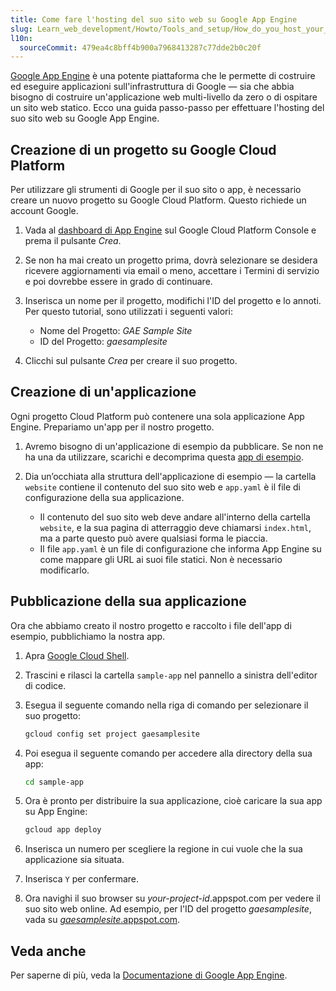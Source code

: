 ```yaml
---
title: Come fare l'hosting del suo sito web su Google App Engine
slug: Learn_web_development/Howto/Tools_and_setup/How_do_you_host_your_website_on_Google_App_Engine
l10n:
  sourceCommit: 479ea4c8bff4b900a7968413287c77dde2b0c20f
---
```


[Google App Engine](https://cloud.google.com/appengine) è una potente piattaforma che le permette di costruire ed eseguire applicazioni sull'infrastruttura di Google — sia che abbia bisogno di costruire un'applicazione web multi-livello da zero o di ospitare un sito web statico. Ecco una guida passo-passo per effettuare l'hosting del suo sito web su Google App Engine.

## Creazione di un progetto su Google Cloud Platform

Per utilizzare gli strumenti di Google per il suo sito o app, è necessario creare un nuovo progetto su Google Cloud Platform. Questo richiede un account Google.

1. Vada al [dashboard di App Engine](https://console.cloud.google.com/projectselector/appengine) sul Google Cloud Platform Console e prema il pulsante _Crea_.
2. Se non ha mai creato un progetto prima, dovrà selezionare se desidera ricevere aggiornamenti via email o meno, accettare i Termini di servizio e poi dovrebbe essere in grado di continuare.
3. Inserisca un nome per il progetto, modifichi l'ID del progetto e lo annoti. Per questo tutorial, sono utilizzati i seguenti valori:

   - Nome del Progetto: _GAE Sample Site_
   - ID del Progetto: _gaesamplesite_

4. Clicchi sul pulsante _Crea_ per creare il suo progetto.

## Creazione di un'applicazione

Ogni progetto Cloud Platform può contenere una sola applicazione App Engine. Prepariamo un'app per il nostro progetto.

1. Avremo bisogno di un'applicazione di esempio da pubblicare. Se non ne ha una da utilizzare, scarichi e decomprima questa [app di esempio](https://gaesamplesite.appspot.com/downloads.html).
2. Dia un’occhiata alla struttura dell'applicazione di esempio — la cartella `website` contiene il contenuto del suo sito web e `app.yaml` è il file di configurazione della sua applicazione.

   - Il contenuto del suo sito web deve andare all'interno della cartella `website`, e la sua pagina di atterraggio deve chiamarsi `index.html`, ma a parte questo può avere qualsiasi forma le piaccia.
   - Il file `app.yaml` è un file di configurazione che informa App Engine su come mappare gli URL ai suoi file statici. Non è necessario modificarlo.

## Pubblicazione della sua applicazione

Ora che abbiamo creato il nostro progetto e raccolto i file dell'app di esempio, pubblichiamo la nostra app.

1. Apra [Google Cloud Shell](https://shell.cloud.google.com/).
2. Trascini e rilasci la cartella `sample-app` nel pannello a sinistra dell'editor di codice.
3. Esegua il seguente comando nella riga di comando per selezionare il suo progetto:

   ```bash
   gcloud config set project gaesamplesite
   ```

4. Poi esegua il seguente comando per accedere alla directory della sua app:

   ```bash
   cd sample-app
   ```

5. Ora è pronto per distribuire la sua applicazione, cioè caricare la sua app su App Engine:

   ```bash
   gcloud app deploy
   ```

6. Inserisca un numero per scegliere la regione in cui vuole che la sua applicazione sia situata.
7. Inserisca `Y` per confermare.
8. Ora navighi il suo browser su _your-project-id_.appspot.com per vedere il suo sito web online. Ad esempio, per l'ID del progetto _gaesamplesite_, vada su [_gaesamplesite_.appspot.com](https://gaesamplesite.appspot.com/).

## Veda anche

Per saperne di più, veda la [Documentazione di Google App Engine](https://cloud.google.com/appengine/docs/).
